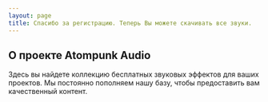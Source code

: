 ```yaml
---
layout: page
title: Спасибо за регистрацию. Теперь Вы можете скачивать все звуки.
---
```


## О проекте Atompunk Audio

Здесь вы найдете коллекцию бесплатных звуковых эффектов для ваших проектов. Мы постоянно пополняем нашу базу, чтобы предоставить вам качественный контент.